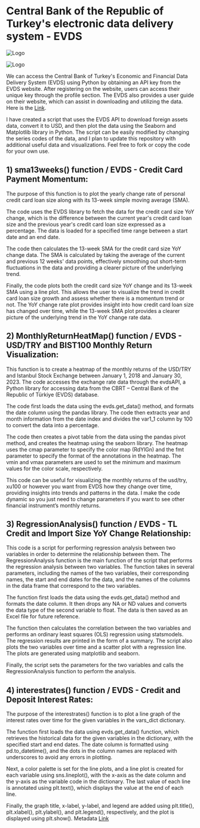 # Central Bank of the Republic of Turkey's electronic data delivery system - EVDS

 ![Logo](https://evds2.tcmb.gov.tr/themes/template01/images/Logo.png)
 
 ![Logo](https://evds2.tcmb.gov.tr/themes/icons_new/logo.png)



We can access the Central Bank of Turkey's Economic and Financial Data Delivery System (EVDS) using Python by obtaining an API key from the EVDS website. After registering on the website, users can access their unique key through the profile section. The EVDS also provides a user guide on their website, which can assist in downloading and utilizing the data. Here is the [Link](https://evds2.tcmb.gov.tr/help/videos/User_Guide_to_Access_EVDS_Data_by_Using_Python.pdf).

I have created a script that uses the EVDS API to download foreign assets data, convert it to USD, and then plot the data using the Seaborn and Matplotlib library in Python. The script can be easily modified by changing the series codes of the data, and I plan to update this repository with additional useful data and visualizations. Feel free to fork or copy the code for your own use.

## 1) sma13weeks() function / EVDS - Credit Card Payment Momentum: 

The purpose of this function is to plot the yearly change rate of personal credit card loan size along with its 13-week simple moving average (SMA).

The code uses the EVDS library to fetch the data for the credit card size YoY change, which is the difference between the current year's credit card loan size and the previous year's credit card loan size expressed as a percentage. The data is loaded for a specified time range between a start date and an end date.

The code then calculates the 13-week SMA for the credit card size YoY change data. The SMA is calculated by taking the average of the current and previous 12 weeks' data points, effectively smoothing out short-term fluctuations in the data and providing a clearer picture of the underlying trend.

Finally, the code plots both the credit card size YoY change and its 13-week SMA using a line plot. This allows the user to visualize the trend in credit card loan size growth and assess whether there is a momentum trend or not. The YoY change rate plot provides insight into how credit card loan size has changed over time, while the 13-week SMA plot provides a clearer picture of the underlying trend in the YoY change rate data.

## 2) MonthlyReturnHeatMap() function / EVDS - USD/TRY and BIST100 Monthly Return Visualization:

This function is to create a heatmap of the monthly returns of the USD/TRY and Istanbul Stock Exchange between January 1, 2018 and January 30, 2023. The code accesses the exchange rate data through the evdsAPI, a Python library for accessing data from the CBRT – Central Bank of the Republic of  Türkiye (EVDS) database.

The code first loads the data using the evds.get_data() method, and formats the date column using the pandas library. The code then extracts year and month information from the date index and divides the var1_1 column by 100 to convert the data into a percentage.

The code then creates a pivot table from the data using the pandas pivot method, and creates the heatmap using the seaborn library. The heatmap uses the cmap parameter to specify the color map (RdYlGn) and the fmt parameter to specify the format of the annotations in the heatmap. The vmin and vmax parameters are used to set the minimum and maximum values for the color scale, respectively.

This code can be useful for visualizing the monthly returns of the usd/try, xu100 or however you want from EVDS  how they change over time, providing insights into trends and patterns in the data. I make the code dynamic so you just need to change parameters if you want to see other financial instrument’s monthly returns. 


## 3) RegressionAnalysis() function / EVDS - TL Credit and Import Size YoY Change Relationship:

This code is a script for performing regression analysis between two variables in order to determine the relationship between them. The RegressionAnalysis function is the main function of the script that performs the regression analysis between two variables. The function takes in several parameters, including the names of the two variables, their corresponding names, the start and end dates for the data, and the names of the columns in the data frame that correspond to the two variables.

The function first loads the data using the evds.get_data() method and formats the date column. It then drops any NA or ND values and converts the data type of the second variable to float. The data is then saved as an Excel file for future reference.

The function then calculates the correlation between the two variables and performs an ordinary least squares (OLS) regression using statsmodels. The regression results are printed in the form of a summary. The script also plots the two variables over time and a scatter plot with a regression line. The plots are generated using matplotlib and seaborn.

Finally, the script sets the parameters for the two variables and calls the RegressionAnalysis function to perform the analysis.


## 4) interestrates() function / EVDS - Credit and Deposit Interest Rates:

The purpose of the interestrates() function is to plot a line graph of the interest rates over time for the given variables in the vars_dict dictionary.

The function first loads the data using evds.get_data() function, which retrieves the historical data for the given variables in the dictionary, with the specified start and end dates. The date column is formatted using pd.to_datetime(), and the dots in the column names are replaced with underscores to avoid any errors in plotting.

Next, a color palette is set for the line plots, and a line plot is created for each variable using sns.lineplot(), with the x-axis as the date column and the y-axis as the variable code in the dictionary. The last value of each line is annotated using plt.text(), which displays the value at the end of each line.

Finally, the graph title, x-label, y-label, and legend are added using plt.title(), plt.xlabel(), plt.ylabel(), and plt.legend(), respectively, and the plot is displayed using plt.show(). Metadata [Link](https://www.tcmb.gov.tr/wps/wcm/connect/933493cb-5251-43f3-af70-920eee213041/RIPMetaveri-1_Haftal%C4%B1k_Mevduat_Ag%C4%B1rl%C4%B1kl%C4%B1_Ortalama_Faiz.pdf?MOD=AJPERES)


